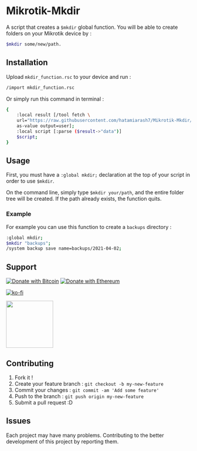 # Mikrotik-Mkdir

A script that creates a `$mkdir` global function. You will be able to create folders on your Mikrotik device by :  

```bash
$mkdir some/new/path.
```

## Installation

Upload `mkdir_function.rsc` to your device and run :

```bash
/import mkdir_function.rsc
```

Or simply run this command in terminal :

```bash
{
    :local result [/tool fetch \
    url="https://raw.githubusercontent.com/hatamiarash7/Mikrotik-Mkdir/main/mkdir_function.rsc" \
    as-value output=user];
    :local script [:parse ($result->"data")]
    $script;
}
```

## Usage

 First, you must have a `:global mkdir;` declaration at the top of your script in order to use `$mkdir`.

On the command line, simply type `$mkdir your/path`, and the entire folder tree will be created. If the path already exists, the function quits.

### Example

For example you can use this function to create a `backups` directory :

```bash
:global mkdir;
$mkdir "backups";
/system backup save name=backups/2021-04-02;
```

## Support

[![Donate with Bitcoin](https://en.cryptobadges.io/badge/micro/3GhT2ABRuHuXGNzP6DH5KvLZRTXCBKkx2y)](https://en.cryptobadges.io/donate/3GhT2ABRuHuXGNzP6DH5KvLZRTXCBKkx2y) [![Donate with Ethereum](https://en.cryptobadges.io/badge/micro/0x4832fd8e2cfade141dc4873cc00cf77de604edde)](https://en.cryptobadges.io/donate/0x4832fd8e2cfade141dc4873cc00cf77de604edde)

[![ko-fi](https://www.ko-fi.com/img/githubbutton_sm.svg)](https://ko-fi.com/D1D1WGU9)

<div><a href="https://payping.ir/@hatamiarash7"><img src="https://cdn.payping.ir/statics/Payping-logo/Trust/blue.svg" height="128" width="128"></a></div>

## Contributing

1. Fork it !
2. Create your feature branch : `git checkout -b my-new-feature`
3. Commit your changes : `git commit -am 'Add some feature'`
4. Push to the branch : `git push origin my-new-feature`
5. Submit a pull request :D

## Issues

Each project may have many problems. Contributing to the better development of this project by reporting them.